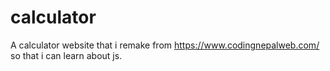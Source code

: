 # calculator
A calculator website that i remake from https://www.codingnepalweb.com/ so that i can learn about js.
